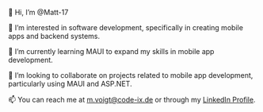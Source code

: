 👋 Hi, I’m @Matt-17

👀 I’m interested in software development, specifically in creating mobile apps and backend systems.

🌱 I’m currently learning MAUI to expand my skills in mobile app development.

💞️ I’m looking to collaborate on projects related to mobile app development, particularly using MAUI and ASP.NET.

📫 You can reach me at m.voigt@code-ix.de or through my [LinkedIn Profile](https://de.linkedin.com/in/MatthiasVoigt1).
